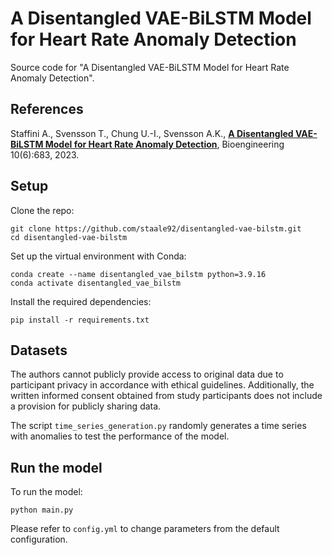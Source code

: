 # A Disentangled VAE-BiLSTM Model for Heart Rate Anomaly Detection
Source code for "A Disentangled VAE-BiLSTM Model for Heart Rate Anomaly Detection".

## References
Staffini A., Svensson T., Chung U.-I., Svensson A.K., [**A Disentangled VAE-BiLSTM Model for Heart Rate Anomaly Detection**](https://www.mdpi.com/2306-5354/10/6/683), Bioengineering 10(6):683, 2023.

## Setup
Clone the repo:
```
git clone https://github.com/staale92/disentangled-vae-bilstm.git
cd disentangled-vae-bilstm
```

Set up the virtual environment with Conda:
```
conda create --name disentangled_vae_bilstm python=3.9.16
conda activate disentangled_vae_bilstm
```

Install the required dependencies:
```
pip install -r requirements.txt
```

## Datasets
The authors cannot publicly provide access to original data due to participant privacy in accordance with ethical guidelines. Additionally, the written informed consent obtained from study participants does not include a provision for publicly sharing data.

The script `time_series_generation.py` randomly generates a time series with anomalies to test the performance of the model.

## Run the model
To run the model:
```
python main.py
```

Please refer to `config.yml` to change parameters from the default configuration.




